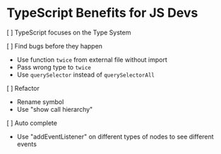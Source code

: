 # TypeScript Benefits for JS Devs

[ ] TypeScript focuses on the Type System

[ ] Find bugs before they happen
  - Use function `twice` from external file without import
  - Pass wrong type to `twice`
  - Use `querySelector` instead of `querySelectorAll`


[ ] Refactor
  - Rename symbol
  - Use "show call hierarchy"

[ ] Auto complete
  - Use "addEventListener" on different types of nodes to see different events


